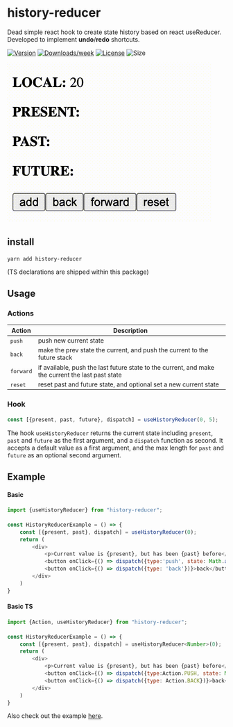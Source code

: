 # history-reducer
Dead simple react hook to create state history based on react useReducer. Developed to implement **undo**/**redo** shortcuts.

[![Version](https://img.shields.io/npm/v/history-reducer.svg)](https://npmjs.org/package/history-reducer)
[![Downloads/week](https://img.shields.io/npm/dw/history-reducer.svg)](https://npmjs.org/package/history-reducer)
[![License](https://img.shields.io/npm/l/history-reducer.svg)](https://github.com/marcolink/history-reducer/blob/master/package.json)
![Size](https://github.com/marcolink/history-reducer/workflows/size/badge.svg)

![](demo.gif)

## install
```
yarn add history-reducer
```
(TS declarations are shipped within this package)

## Usage

### Actions
| Action   | Description   |
|----------|-------------|
|`push`    |push new current state|
|`back`    |make the prev state the current, and push the current to the future stack|
|`forward` |if available, push the last future state to the current, and make the current the last past state|
|`reset`   |reset past and future state, and optional set a new current state|

### Hook

```js
const [{present, past, future}, dispatch] = useHistoryReducer(0, 5);
```
The hook `useHistoryReducer` returns the current state including `present`, `past` and `future` as the first argument, and a `dispatch` function as second. It accepts a default value as a first argument, and the max length for `past` and `future` as an optional second argument. 


## Example
#### Basic
```js
import {useHistoryReducer} from "history-reducer";

const HistoryReducerExample = () => {
    const [{present, past}, dispatch] = useHistoryReducer(0);
    return (
        <div>
            <p>Current value is {present}, but has been {past} before</p>
            <button onClick={() => dispatch({type:'push', state: Math.abs(Math.random() * 100)})}>add</button>
            <button onClick={() => dispatch({type: 'back'})}>back</button>
        </div>
    )
}
```

#### Basic TS 
```js
import {Action, useHistoryReducer} from "history-reducer";

const HistoryReducerExample = () => {
    const [{present, past}, dispatch] = useHistoryReducer<Number>(0);
    return (
        <div>
            <p>Current value is {present}, but has been {past} before</p>
            <button onClick={() => dispatch({type:Action.PUSH, state: Math.abs(Math.random() * 100)})}>add</button>
            <button onClick={() => dispatch({type: Action.BACK})}>back</button>
        </div>
    )
}
```

Also check out the example [here](example).
